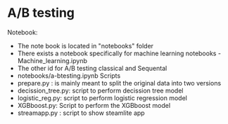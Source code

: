 # A/B testing 
Notebook:
- The note book is located in "notebooks" folder
- There exists a notebook specifically for machine learning notebooks - Machine_learning.ipynb
- The other id for A/B testing classical and Sequental 
- notebooks/a-btesting.ipynb
Scripts
- prepare.py : is mainly meant to split the original data into two versions 
- decission_tree.py: script to perform decission tree model
- logistic_reg.py: script to perform logistic regression model
- XGBboost.py: Script to perform the XGBboost model 
- streamapp.py : script to show steamlite app 

